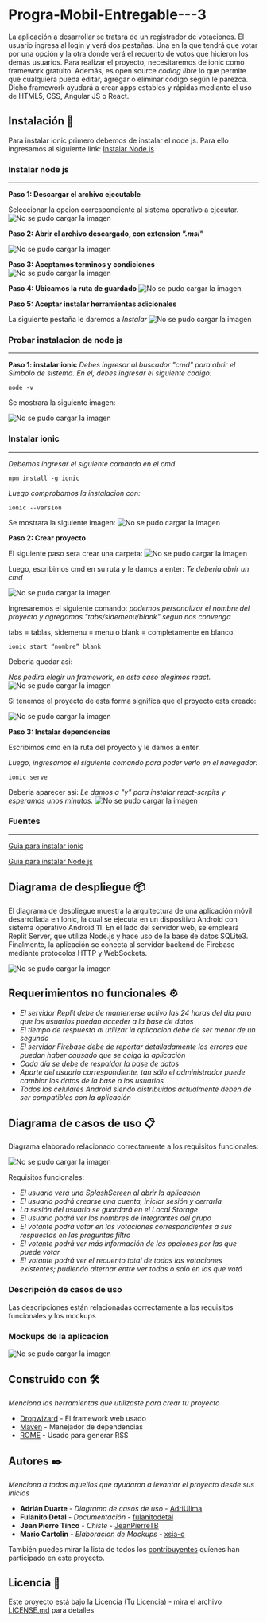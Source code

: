 # Progra-Mobil-Entregable---3


La aplicación a desarrollar se tratará de un registrador de votaciones. El usuario ingresa al login y verá dos pestañas. Una en la que tendrá que votar por una opción y la otra donde verá el recuento de votos que hicieron los demás usuarios. Para realizar el proyecto, necesitaremos de ionic como framework gratuito. Además, es open source _codiog libre_ lo que permite que cualquiera pueda editar, agregar o eliminar código según le parezca. Dicho framework ayudará a crear apps estables y rápidas mediante el uso de HTML5, CSS, Angular JS o React.



## Instalación 🔧

Para instalar ionic primero debemos de instalar el node js. Para ello ingresamos al siguiente link:
[Instalar Node js](https://nodejs.org/en/download)
 

### Instalar node js 
---

**Paso 1: Descargar el archivo ejecutable**

Seleccionar la opcion correspondiente al sistema operativo a ejecutar.
![No se pudo cargar la imagen](images/node1.PNG)

**Paso 2: Abrir el archivo descargado, con extension _".msi"_**

![No se pudo cargar la imagen](images/node2.PNG)

**Paso 3: Aceptamos terminos y condiciones**
![No se pudo cargar la imagen](images/node3.PNG)

**Paso 4: Ubicamos la ruta de guardado**
![No se pudo cargar la imagen](images/node4.PNG)

**Paso 5: Aceptar instalar herramientas adicionales**

La siguiente pestaña le daremos a _Instalar_
![No se pudo cargar la imagen](images/node5.PNG)

### Probar instalacion de node js 
---
**Paso 1: instalar ionic**
_Debes ingresar al buscador "cmd" para abrir el Simbolo de sistema. En el, debes ingresar el siguiente codigo:_
```
node -v
```
Se mostrara la siguiente imagen:

![No se pudo cargar la imagen](images/node6.PNG)

### Instalar ionic
---
_Debemos ingresar el siguiente comando en el cmd_
```
npm install -g ionic
```
_Luego comprobamos la instalacion con:_
```
ionic --version
```
Se mostrara la siguiente imagen:
![No se pudo cargar la imagen](images/cmd1.PNG)

**Paso 2: Crear proyecto**

El siguiente paso sera crear una carpeta:
![No se pudo cargar la imagen](images/carpeta1.PNG)

Luego, escribimos cmd en su ruta y le damos a enter:
_Te deberia abrir un cmd_

![No se pudo cargar la imagen](images/carpeta2.PNG)

Ingresaremos el siguiente comando:
_podemos personalizar el nombre del proyecto y agregamos "tabs/sidemenu/blank" segun nos convenga_

tabs = tablas, sidemenu = menu o blank = completamente en blanco.

```
ionic start “nombre” blank
```
Deberia quedar asi:

_Nos pedira elegir un framework, en este caso elegimos react._
![No se pudo cargar la imagen](images/proyecto1.PNG)

Si tenemos el proyecto de esta forma significa que el proyecto esta creado:

![No se pudo cargar la imagen](images/proyecto2.PNG)

**Paso 3: Instalar dependencias**

Escribimos cmd en la ruta del proyecto y le damos a enter.

_Luego, ingresamos el siguiente comando para poder verlo en el navegador:_
```
ionic serve
```

Deberia aparecer asi:
_Le damos a "y" para instalar react-scrpits y esperamos unos minutos._
![No se pudo cargar la imagen](images/proyecto3.PNG)

### Fuentes
---
[Guia para instalar ionic](https://www.digitaldot.es/crear-app-ionic-visual-studio-code/)

[Guia para instalar Node js](https://codigofacilito.com/articulos/instalar-nodejs-windows)

## Diagrama de despliegue 📦
El diagrama de despliegue muestra la arquitectura de una aplicación móvil desarrollada en Ionic, la cual se ejecuta en un dispositivo Android con sistema operativo Android 11. En el lado del servidor web, se empleará Replit Server, que utiliza Node.js y hace uso de la base de datos SQLite3. Finalmente, la aplicación se conecta al servidor backend de Firebase mediante protocolos HTTP y WebSockets.

![No se pudo cargar la imagen](images/despliegue.PNG)



## Requerimientos no funcionales ⚙️

* _El servidor Replit debe de mantenerse activo las 24 horas del día para que los usuarios puedan acceder a la base de datos_
* _El tiempo de respuesta al utilizar la aplicacion debe de ser menor de un segundo_
* _El servidor Firebase debe de reportar detalladamente los errores que puedan haber causado que se caiga la aplicación_
* _Cada día se debe de respaldar la base de datos_
* _Aparte del usuario correspondiente, tan sólo el administrador puede cambiar los datos de la base o los usuarios_
* _Todos los celulares Android siendo distribuidos actualmente deben de ser compatibles con la aplicación_

## Diagrama de casos de uso 📋

Diagrama elaborado relacionado correctamente a los requisitos funcionales:

![No se pudo cargar la imagen](images/uso.PNG)

Requisitos funcionales:

* _El usuario verá una SplashScreen al abrir la aplicación_
* _El usuario podrá crearse una cuenta, iniciar sesión y cerrarla_
* _La sesión del usuario se guardará en el Local Storage_
* _El usuario podrá ver los nombres de integrantes del grupo_
* _El votante podrá votar en las votaciones correspondientes a sus respuestas en las preguntas filtro_
* _El votante podrá ver más información de las opciones por las que puede votar_
* _El votante podrá ver el recuento total de todas las votaciones existentes; pudiendo alternar entre ver todas o solo en las que votó_

### Descripción de casos de uso 
Las descripciones están relacionadas correctamente a los
requisitos funcionales y los mockups

### Mockups de la aplicacion 
![No se pudo cargar la imagen](images/Mockups.png)


## Construido con 🛠️

_Menciona las herramientas que utilizaste para crear tu proyecto_

* [Dropwizard](http://www.dropwizard.io/1.0.2/docs/) - El framework web usado
* [Maven](https://maven.apache.org/) - Manejador de dependencias
* [ROME](https://rometools.github.io/rome/) - Usado para generar RSS


## Autores ✒️

_Menciona a todos aquellos que ayudaron a levantar el proyecto desde sus inicios_

* **Adrián Duarte** - *Diagrama de casos de uso* - [AdriUlima](https://github.com/AdriUlima)
* **Fulanito Detal** - *Documentación* - [fulanitodetal](#fulanito-de-tal)
* **Jean Pierre Tinco** - *Chiste* - [JeanPierreTB](https://github.com/JeanPierreTB)
* **Mario Cartolin** - *Elaboracion de Mockups* - [xsia-o](https://github.com/xsia-o)

También puedes mirar la lista de todos los [contribuyentes](https://github.com/your/project/contributors) quíenes han participado en este proyecto. 

## Licencia 📄

Este proyecto está bajo la Licencia (Tu Licencia) - mira el archivo [LICENSE.md](LICENSE.md) para detalles

